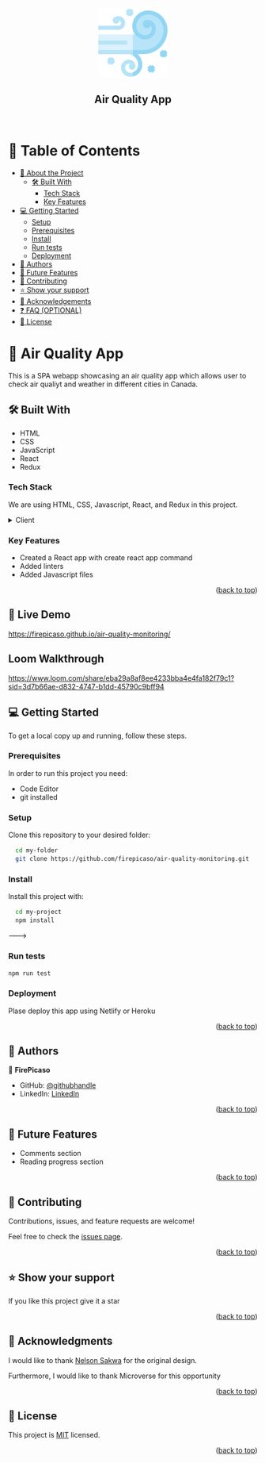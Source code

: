 <a name="readme-top"></a>

<div align="center">
  <img src="./src/assets/wind.png" alt="Air quality app" width="140"  height="auto" />
  <br/>
  <h2><b>Air Quality App</b></h2>
</div>
<br>

# 📗 Table of Contents

- [📖 About the Project](#about-project)
  - [🛠 Built With](#built-with)
    - [Tech Stack](#tech-stack)
    - [Key Features](#key-features)
- [💻 Getting Started](#getting-started)
  - [Setup](#setup)
  - [Prerequisites](#prerequisites)
  - [Install](#install)
  - [Run tests](#run-tests)
  - [Deployment](#deployment)
- [👥 Authors](#authors)
- [🔭 Future Features](#future-features)
- [🤝 Contributing](#contributing)
- [⭐️ Show your support](#support)
- [🙏 Acknowledgements](#acknowledgements)
- [❓ FAQ (OPTIONAL)](#faq)
- [📝 License](#license)


# 📖 Air Quality App <a name="about-project"></a>

This is a SPA webapp showcasing an air quality app which allows user to check air qualiyt and weather in different cities in Canada.

## 🛠 Built With <a name="built-with"></a>

- HTML
- CSS
- JavaScript
- React
- Redux

### Tech Stack <a name="tech-stack"></a>

We are using HTML, CSS, Javascript, React, and Redux in this project.

<details>
  <summary>Client</summary>
  <ul>
    <li><a href="https://html5.org/">HTML</a></li>
    <li><a href="https://www.w3.org/Style/CSS/Overview.en.html">CSS</a></li>
    <li><a href="https://developer.mozilla.org/en-US/docs/Web/javascript">JavaScript</a></li>
    <li><a href="https://react.dev/">React</a></li>
  </ul>
</details>


### Key Features <a name="key-features"></a>

- Created a  React app with create react app command
- Added linters
- Added Javascript files

<p align="right">(<a href="#readme-top">back to top</a>)</p>

## 🚀 Live Demo <a name="live-demo"></a>

https://firepicaso.github.io/air-quality-monitoring/

## Loom Walkthrough

https://www.loom.com/share/eba29a8af8ee4233bba4e4fa182f79c1?sid=3d7b66ae-d832-4747-b1dd-45790c9bff94


## 💻 Getting Started <a name="getting-started"></a>

To get a local copy up and running, follow these steps.

### Prerequisites

In order to run this project you need:

- Code Editor
- git installed

### Setup

Clone this repository to your desired folder:

```sh
  cd my-folder
  git clone https://github.com/firepicaso/air-quality-monitoring.git
```

### Install

Install this project with:

```sh
  cd my-project
  npm install
```
--->

### Run tests

```
npm run test
```

### Deployment

Plase deploy this app using Netlify or Heroku

<p align="right">(<a href="#readme-top">back to top</a>)</p>


## 👥 Authors <a name="authors"></a>

👤 **FirePicaso**

- GitHub: [@githubhandle](https://github.com/firepicaso)
- LinkedIn: [LinkedIn](https://www.linkedin.com/in/mustakim-masum/)

<p align="right">(<a href="#readme-top">back to top</a>)</p>

## 🔭 Future Features <a name="future-features"></a>

- Comments section
- Reading progress section


<p align="right">(<a href="#readme-top">back to top</a>)</p>

## 🤝 Contributing <a name="contributing"></a>

Contributions, issues, and feature requests are welcome!

Feel free to check the [issues page](../../issues/).

<p align="right">(<a href="#readme-top">back to top</a>)</p>


## ⭐️ Show your support <a name="support"></a>

If you like this project give it a star

<p align="right">(<a href="#readme-top">back to top</a>)</p>


## 🙏 Acknowledgments <a name="acknowledgements"></a>

I would like to thank [Nelson Sakwa](https://www.behance.net/sakwadesignstudio) for the original design. 

Furthermore, I would like to thank Microverse for this opportunity

<p align="right">(<a href="#readme-top">back to top</a>)</p>


## 📝 License <a name="license"></a>

This project is [MIT](./LICENSE) licensed.

<p align="right">(<a href="#readme-top">back to top</a>)</p>